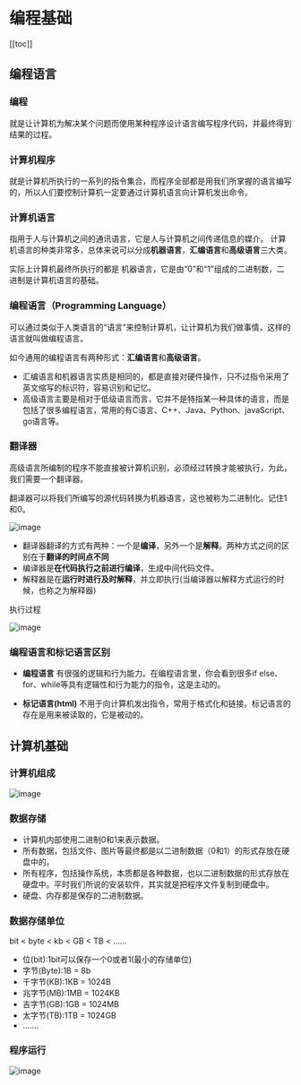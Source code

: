 
#   编程基础

[[toc]]

## 编程语言

### 编程

就是让计算机为解决某个问题而使用某种程序设计语言编写程序代码，并最终得到结果的过程。

### 计算机程序

就是计算机所执行的一系列的指令集合，而程序全部都是用我们所掌握的语言编写的，所以人们要控制计算机一定要通过计算机语言向计算机发出命令。

### 计算机语言

指用于人与计算机之间的通讯语言，它是人与计算机之间传递信息的媒介。
计算机语言的种类非常多，总体来说可以分成**机器语言**，**汇编语言**和**高级语言**三大类。

实际上计算机最终所执行的都是 机器语言，它是由“0”和“1”组成的二进制数，二进制是计算机语言的基础。

### 编程语言（Programming Language）
可以通过类似于人类语言的“语言”来控制计算机，让计算机为我们做事情，这样的语言就叫做编程语言。

如今通用的编程语言有两种形式：**汇编语言**和**高级语言**。
- 汇编语言和机器语言实质是相同的，都是直接对硬件操作，只不过指令采用了英文缩写的标识符，容易识别和记忆。
- 高级语言主要是相对于低级语言而言，它并不是特指某一种具体的语言，而是包括了很多编程语言，常用的有C语言、C++、Java、Python、javaScript、go语言等。

### 翻译器
高级语言所编制的程序不能直接被计算机识别，必须经过转换才能被执行，为此，我们需要一个翻译器。

翻译器可以将我们所编写的源代码转换为机器语言，这也被称为二进制化。记住1和0。

![image](/javaScript/language.png)

- 翻译器翻译的方式有两种：一个是**编译**，另外一个是**解释**。两种方式之间的区别在于**翻译的时间点不同**
- 编译器是**在代码执行之前进行编译**，生成中间代码文件。
- 解释器是在**运行时进行及时解释**，并立即执行(当编译器以解释方式运行的时候，也称之为解释器)

执行过程

![image](/javaScript/execute.png)

### 编程语言和标记语言区别
- **编程语言** 有很强的逻辑和行为能力。在编程语言里，你会看到很多if else、for、while等具有逻辑性和行为能力的指令，这是主动的。

- **标记语言(html)** 不用于向计算机发出指令，常用于格式化和链接。标记语言的存在是用来被读取的，它是被动的。


## 计算机基础

### 计算机组成
![image](/javaScript/integrant.png)

### 数据存储

- 计算机内部使用二进制0和1来表示数据。
- 所有数据，包括文件、图片等最终都是以二进制数据（0和1）的形式存放在硬盘中的。
- 所有程序，包括操作系统，本质都是各种数据，也以二进制数据的形式存放在硬盘中。平时我们所说的安装软件，其实就是把程序文件复制到硬盘中。
- 硬盘、内存都是保存的二进制数据。

### 数据存储单位

bit < byte < kb < GB < TB < ......
- 位(bit):1bit可以保存一个0或者1(最小的存储单位)
- 字节(Byte):1B = 8b
- 千字节(KB):1KB = 1024B
- 兆字节(MB):1MB = 1024KB
- 吉字节(GB):1GB = 1024MB
- 太字节(TB):1TB = 1024GB
- .......

### 程序运行

![image](/javaScript/operation.png)


